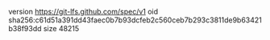 version https://git-lfs.github.com/spec/v1
oid sha256:c61d51a391dd43faec0b7b93dcfeb2c560ceb7b293c3811de9b63421b38f93dd
size 48215
